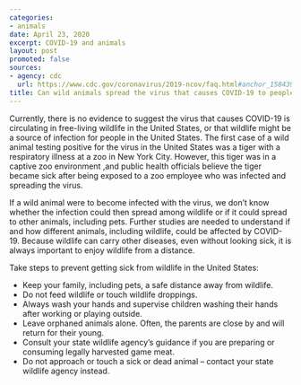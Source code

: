 ```yaml
---
categories:
- animals
date: April 23, 2020
excerpt: COVID-19 and animals
layout: post
promoted: false
sources:
- agency: cdc
  url: https://www.cdc.gov/coronavirus/2019-ncov/faq.html#anchor_1584390773118
title: Can wild animals spread the virus that causes COVID-19 to people or pets?
---
```


Currently, there is no evidence to suggest the virus that causes COVID-19 is circulating in free-living wildlife in the United States, or that wildlife might be a source of infection for people in the United States. The first case of a wild animal testing positive for the virus in the United States was a tiger with a respiratory illness at a zoo in New York City. However, this tiger was in a captive zoo environment ,and public health officials believe the tiger became sick after being exposed to a zoo employee who was infected and spreading the virus.

If a wild animal were to become infected with the virus, we don’t know whether the infection could then spread among wildlife or if it could spread to other animals, including pets. Further studies are needed to understand if and how different animals, including wildlife, could be affected by COVID-19. Because wildlife can carry other diseases, even without looking sick, it is always important to enjoy wildlife from a distance.

Take steps to prevent getting sick from wildlife in the United States:
* Keep your family, including pets, a safe distance away from wildlife.
* Do not feed wildlife or touch wildlife droppings.
* Always wash your hands and supervise children washing their hands after working or playing outside.
* Leave orphaned animals alone. Often, the parents are close by and will return for their young.
* Consult your state wildlife agency’s guidance if you are preparing or consuming legally harvested game meat.
* Do not approach or touch a sick or dead animal – contact your state wildlife agency instead.
